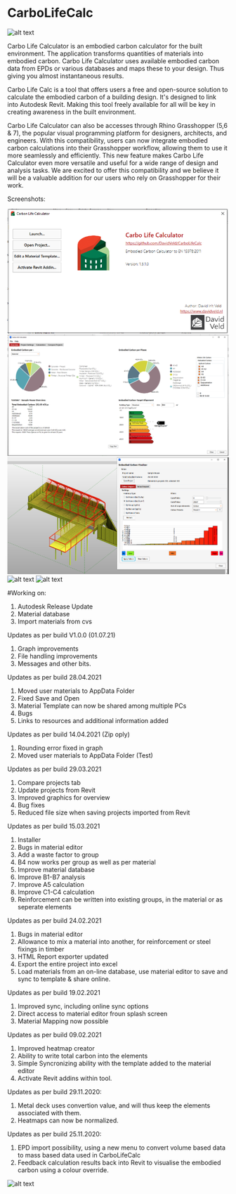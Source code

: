 # CarboLifeCalc

![alt text](https://www.davidveld.nl/img/carbocalc/LogoCLC.png)

Carbo Life Calculator is an embodied carbon calculator for the built environment. The application transforms quantities of materials into embodied carbon. Carbo Life Calculator uses available embodied carbon data from EPDs or various databases and maps these to your design. Thus giving you almost instantaneous results.

Carbo Life Calc is a tool that offers users a free and open-source solution to calculate the embodied carbon of a building design. It's designed to link into Autodesk Revit. Making this tool freely available for all will be key in creating awareness in the built environment.

Carbo Life Calculator can also be accesses through Rhino Grasshopper (5,6 & 7), the popular visual programming platform for designers, architects, and engineers. With this compatibility, users can now integrate embodied carbon calculations into their Grasshopper workflow, allowing them to use it more seamlessly and efficiently. This new feature makes Carbo Life Calculator even more versatile and useful for a wide range of design and analysis tasks. We are excited to offer this compatibility and we believe it will be a valuable addition for our users who rely on Grasshopper for their work.

Screenshots: 

![alt text](https://github.com/DavidVeld/CarboLifeCalc/blob/master/CarboLifeCalc/img/scr/screenshot1.png)
![alt text](https://github.com/DavidVeld/CarboLifeCalc/blob/master/CarboLifeCalc/img/scr/screenshot2.png)
![alt text](https://github.com/DavidVeld/CarboLifeCalc/blob/master/CarboLifeCalc/img/scr/screenshot3.png)
![alt text](https://www.davidveld.nl/img/carbocalc/CarboCalc3.png)
![alt text](https://www.davidveld.nl/img/carbocalc/CarboCalc4.png)

#Working on:
1. Autodesk Release Update
2. Material database
3. Import materials from cvs 

Updates as per build V1.0.0 (01.07.21) 
1. Graph improvements
2. File handling improvements
3. Messages and other bits. 

Updates as per build 28.04.2021
1. Moved user materials to AppData Folder
2. Fixed Save and Open 
3. Material Template can now be shared among multiple PCs
4. Bugs 
5. Links to resources and additional information added

Updates as per build 14.04.2021 (Zip oply)  
1. Rounding error fixed in graph   
2. Moved user materials to AppData Folder (Test)  

Updates as per build 29.03.2021
1. Compare projects tab  
2. Update projects from Revit  
3. Improved graphics for overview  
4. Bug fixes  
5. Reduced file size when saving projects imported from Revit  

Updates as per build 15.03.2021
1. Installer
2. Bugs in material editor 
3. Add a waste factor to group
4. B4 now works per group as well as per material
5. Improve material database
6. Improve B1-B7 analysis
7. Improve A5 calculation
8. Improve C1-C4 calculation
9. Reinforcement can be written into existing groups, in the material or as seperate elements

Updates as per build 24.02.2021  
1. Bugs in material editor  
2. Allowance to mix a material into another, for reinforcement or steel fixings in timber  
4. HTML Report exporter updated  
5. Export the entire project into excel  
6. Load materials from an on-line database, use material editor to save and sync to template & share online.   

Updates as per build 19.02.2021
1. Improved sync, including online sync options
2. Direct access to material editor froun splash screen
3. Material Mapping now possible

Updates as per build 09.02.2021
1. Improved heatmap creator
2. Ability to write total carbon into the elements
3. Simple Syncronizing ability with the template added to the material editor
4. Activate Revit addins within tool.

Updates as per build 29.11.2020:
1. Metal deck uses convertion value, and will thus keep the elements associated with them. 
2. Heatmaps can now be normalized.

Updates as per build 25.11.2020:
1. EPD import possibility, using a new menu to convert volume based data to mass based data used in CarboLifeCalc
2. Feedback calculation results back into Revit to visualise the embodied carbon using a colour override.

![alt text](https://www.davidveld.nl/img/carbocalc/DVLogo256.jpg)
